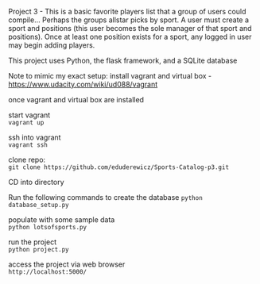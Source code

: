 Project 3 - This is a basic favorite players list that a group of users could compile... 
Perhaps the groups allstar picks by sport. 
A user must create a sport and positions (this user becomes the sole manager of that sport and positions). 
Once at least one position exists for a sport, any logged in user may begin adding players. 

This project uses Python, the flask framework, and a SQLite database

Note to mimic my exact setup: install vagrant and virtual box - https://www.udacity.com/wiki/ud088/vagrant

once vagrant and virtual box are installed

start vagrant  
`vagrant up`

ssh into vagrant  
`vagrant ssh`   

clone repo:  
`git clone https://github.com/eduderewicz/Sports-Catalog-p3.git`  

CD into directory 

Run the following commands to create the database 
`python database_setup.py` 

populate with some sample data  
`python lotsofsports.py` 

run the project   
`python project.py`

access the project via web browser  
`http://localhost:5000/`

